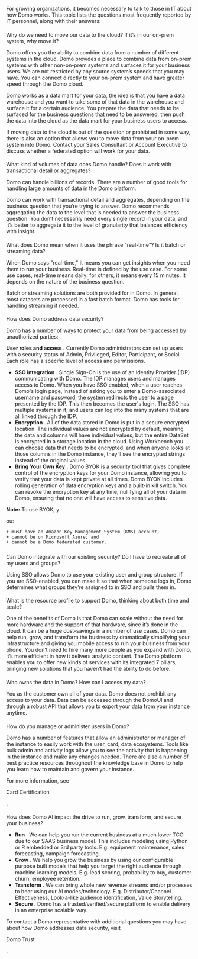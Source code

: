 

For growing organizations, it becomes necessary to talk to those in IT about how Domo works. This topic lists the questions most frequently reported by IT personnel, along with their answers:

####
 Why do we need to move our data to the cloud? If it’s in our on-prem system, why move it?

Domo offers you the ability to combine data from a number of different systems in the cloud. Domo provides a place to combine data from on-prem systems with other non-on-prem systems and surfaces it for your business users. We are not restricted by any source system’s speeds that you may have. You can connect directly to your on-prem system and have greater speed through the Domo cloud.


 Domo works as a data mart for your data, the idea is that you have a data warehouse and you want to take some of that data in the warehouse and surface it for a certain audience. You prepare the data that needs to be surfaced for the business questions that need to be answered, then push the data into the cloud as the data mart for your business users to access.


 If moving data to the cloud is out of the question or prohibited in some way, there is also an option that allows you to move data from your on-prem system into Domo. Contact your Sales Consultant or Account Executive to discuss whether a federated option will work for your data.

####
 What kind of volumes of data does Domo handle? Does it work with transactional detail or aggregates?

Domo can handle billions of records. There are a number of good tools for handling large amounts of data in the Domo platform.


 Domo can work with transactional detail and aggregates, depending on the business question that you’re trying to answer. Domo recommends aggregating the data to the level that is needed to answer the business question. You don’t necessarily need every single record in your data, and it’s better to aggregate it to the level of granularity that balances efficiency with insight.

####
 What does Domo mean when it uses the phrase "real-time"? Is it batch or streaming data?

When Domo says "real-time," it means you can get insights when you need them to run your business. Real-time is defined by the use case. For some use cases, real-time means daily; for others, it means every 15 minutes. It depends on the nature of the business question.


 Batch or streaming solutions are both provided for in Domo. In general, most datasets are processed in a fast batch format. Domo has tools for handling streaming if needed.

####
 How does Domo address data security?

Domo has a number of ways to protect your data from being accessed by unauthorized parties:

 **User roles and access**
 . Currently Domo administrators can set up users with a security status of Admin, Privileged, Editor, Participant, or Social. Each role has a specific level of access and permissions.
* **SSO integration**
 . Single Sign-On is the use of an Identity Provider (IDP) communicating with Domo. The IDP manages users and manages access to Domo. When you have SSO enabled, when a user reaches Domo's login page, instead of asking you to enter a Domo-associated username and password, the system redirects the user to a page presented by the IDP. This then becomes the user's login. The SSO has multiple systems in it, and users can log into the many systems that are all linked through the IDP.
* **Encryption**
 . All of the data stored in Domo is put in a secure encrypted location. The individual values are not encrypted by default, meaning the data and columns will have individual values, but the entire DataSet is encrypted in a storage location in the cloud. Using Workbench you can choose data that needs to be encrypted, and when anyone looks at those columns in the Domo instance, they’ll see the encrypted strings instead of the original values.
* **Bring Your Own Key**
 . Domo BYOK is a security tool that gives complete control of the encryption keys for your Domo instance, allowing you to verify that your data is kept private at all times. Domo BYOK includes rolling generation of data encryption keys and a built-in kill switch. You can revoke the encryption key at any time, nullifying all of your data in Domo, ensuring that no one will have access to sensitive data.


**Note:**
 To use BYOK, y

ou:


	+ must have an Amazon Key Management System (KMS) account,
	+ cannot be on Microsoft Azure, and
	+ cannot be a Domo federated customer.


#####
 Can Domo integrate with our existing security? Do I have to recreate all of my users and groups?

Using SSO allows Domo to use your existing user and group structure. If you are SSO-enabled, you can make it so that when someone logs in, Domo determines what groups they’re assigned to in SSO and pulls them in.

####
 What is the resource profile to support Domo, thinking about both time and scale?

One of the benefits of Domo is that Domo can scale without the need for more hardware and the support of that hardware, since it’s done in the cloud. It can be a huge cost-savings in a number of use cases. Domo can help run, grow, and transform the business by dramatically simplifying your infrastructure and giving you mobile access to run your business from your phone. You don’t need to hire many more people as you expand with Domo, it’s more efficient in how it delivers analytic content. The Domo platform enables you to offer new kinds of services with its integrated 7 pillars, bringing new solutions that you haven’t had the ability to do before.

####
 Who owns the data in Domo? How can I access my data?

You as the customer own all of your data. Domo does not prohibit any access to your data. Data can be accessed through the DomoUI and through a robust API that allows you to export your data from your instance anytime.

####
 How do you manage or administer users in Domo?

Domo has a number of features that allow an administrator or manager of the instance to easily work with the user, card, data ecosystems. Tools like bulk admin and activity logs allow you to see the activity that is happening in the instance and make any changes needed. There are also a number of best practice resources throughout the knowledge base in Domo to help you learn how to maintain and govern your instance.


 For more information, see

Card Certification

.

####
 How does Domo AI impact the drive to run, grow, transform, and secure your business?


* **Run**
 . We can help you run the current business at a much lower TCO due to our SAAS business model. This includes modeling using Python or R embedded or 3rd party tools. E.g. equipment maintenance, sales forecasting, campaign forecasting.
* **Grow**
 . We help you grow the business by using our configurable purpose built models that help you target the right audience through machine learning models. E.g. lead scoring, probability to buy, customer churn, employee retention.
* **Transform**
 . We can bring whole new revenue streams and/or processes to bear using our AI modes/technology. E.g. Distributor/Channel Effectiveness, Look-a-like audience identification, Value Storytelling.
* **Secure**
 . Domo has a trusted/verified/secure platform to enable delivery in an enterprise scalable way.

To contact a Domo representative with additional questions you may have about how Domo addresses data security, visit

Domo Trust

.

